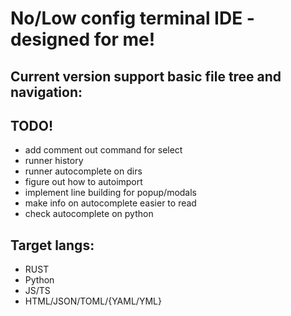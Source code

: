 # No/Low config terminal IDE - designed for me!

## Current version support basic file tree and navigation:
## TODO!
- add comment out command for select
- runner history
- runner autocomplete on dirs
- figure out how to autoimport
- implement line building for popup/modals
- make info on autocomplete easier to read
- check autocomplete on python


## Target langs:
* RUST
* Python
* JS/TS
* HTML/JSON/TOML/{YAML/YML}